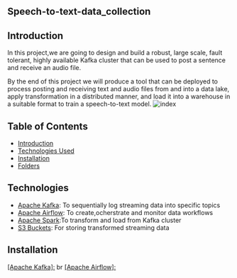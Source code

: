 ## Speech-to-text-data_collection

## Introduction
In this project,we are going to design and build a robust, large scale, fault tolerant, highly available Kafka cluster that can be used to
post a sentence and receive an audio file.

By the end of this project we will produce a tool that can be deployed to process posting and receiving text and audio files from and into a data lake, apply
transformation in a distributed manner, and load it into a warehouse in a suitable format to train a speech-to-text model.
![index](https://user-images.githubusercontent.com/47286297/133191700-346187df-e2c1-4a61-a5bd-60b81fe72dc8.png)


## Table of Contents
  - [Introduction](#Introduction)
  - [Technologies Used](#Technologies)
  - [Installation](#Installation)
  - [Folders](#Folders)

## Technologies
  - [Apache Kafka](): To sequentially log streaming data into specific topics 
  - [Apache Airflow](): To create,ocherstrate and monitor data workflows 
  - [Apache Spark]():To transform and load from Kafka cluster
  - [S3 Buckets](): For storing transformed streaming data 

## Installation
  <a href="https://kafka.apache.org/documentation/#quickstart_download" target="_blank">[Apache Kafka]:</a> br
  <a href="https://airflow.apache.org/docs/apache-airflow/stable/installation.html">[Apache Airflow]:</a> 
  
